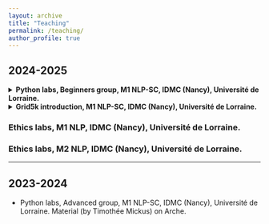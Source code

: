 ```yaml
---
layout: archive
title: "Teaching"
permalink: /teaching/
author_profile: true
---
```


## 2024-2025

<details>
<summary> <b> Python labs, Beginners group, M1 NLP-SC, IDMC (Nancy), Université de Lorraine. </b> </summary>

Materials (all from [Karën Fort](https://members.loria.fr/KFort/idmc-nancy-from-2024/) and slightly modified by myself):

<h3> Lecture and lab 0 </h3>
<ul>
<li> Please refer to Karën's website for Lecture and Lab 0.</li>
</ul>

<h3> Lecture and lab 1 </h3>
<ul>
<li> Updated version of Lecture 1 - TO BE ADDED AFTER LECTURE 2 </li>
<li> <a href="{{ BASE_PATH }}/_pages/M1_Python4Beg_TD1-v2.ipynb">Lab 1</a> </li>
</ul>

<h3> Lecture and lab 2 </h3>
<ul>
<li> [Lecture 2]({{ BASE_PATH }}/_pages/M1_Python4Beg_Lecture2_ListsTuplesSetsFiles.slides.html), [80jours50l file]({{ BASE_PATH }}/_pages/80jours50l.txt) </li>
<li> [Lab 2]({{ BASE_PATH }}/_pages/M1_Python4Beg_TD2.ipynb) </li>
</ul>

</details>

<details>
<summary> <b> Grid5k introduction, M1 NLP-SC, IDMC (Nancy), Université de Lorraine.</b> </summary>
<ul>
<li> [Slides - theory and essential commands]({{ BASE_PATH }}/_pages/Grid5k_M1TAL.pdf)</li>
</ul>
</details>

### Ethics labs, M1 NLP, IDMC (Nancy), Université de Lorraine.

### Ethics labs, M2 NLP, IDMC (Nancy), Université de Lorraine.

****

## 2023-2024

- Python labs, Advanced group, M1 NLP-SC, IDMC (Nancy), Université de Lorraine. Material (by Timothée Mickus) on Arche.
